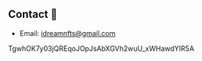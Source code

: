 ## Contact 📘

- Email: [idreamnfts@gmail.com](mailto:idreamnfts@gmail.com)

TgwhOK7y03jQREqoJOpJsAbXGVh2wuU_xWHawdYIR5A
